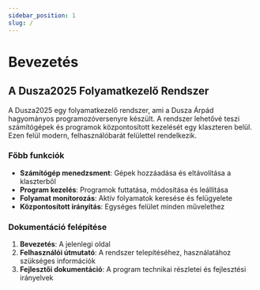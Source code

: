 ```yaml
---
sidebar_position: 1
slug: /
---
```


# Bevezetés

## A Dusza2025 Folyamatkezelő Rendszer

A Dusza2025 egy folyamatkezelő rendszer, ami a Dusza Árpád hagyományos programozóversenyre készült. A rendszer lehetővé teszi számítógépek és programok központosított kezelését egy klaszteren belül. Ezen felül modern, felhasználóbarát felülettel rendelkezik.

### Főbb funkciók

- **Számítógép menedzsment**: Gépek hozzáadása és eltávolítása a klaszterből
- **Program kezelés**: Programok futtatása, módosítása és leállítása
- **Folyamat monitorozás**: Aktív folyamatok keresése és felügyelete
- **Központosított irányítás**: Egységes felület minden művelethez

### Dokumentáció felépítése

1. **Bevezetés**: A jelenlegi oldal
2. **Felhasználói útmutató**: A rendszer telepítéséhez, használatához szükséges információk
3. **Fejlesztői dokumentáció**: A program technikai részletei és fejlesztési irányelvek